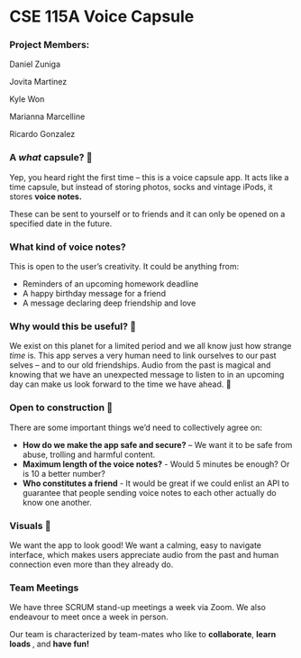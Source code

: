 # CSE 115A Voice Capsule

<h3>Project Members:</h3> 
<p>Daniel Zuniga</p>
<p>Jovita Martinez </p> 
<p>Kyle Won</p>
<p>Marianna Marcelline </p> 
<p>Ricardo Gonzalez</p>  


<h3> A <i> what </i> capsule? &#127776;</h3>
<p> Yep, you heard right the first time – this is a voice capsule app. It acts like a time capsule, but instead of storing photos, socks and vintage iPods, it stores <b> voice notes. </b> </p>
<p> These can be sent to yourself or to friends and it can only be opened on a specified date in the future. </p>
<h3> What kind of voice notes?</h3>
<p> This is open to the user’s creativity. It could be anything from:</p>
<ul>
  <li>Reminders of an upcoming homework deadline</li>
  <li>A happy birthday message for a friend</li>
  <li>A message declaring deep friendship and love </li>
</ul>
<h3> Why would this be useful? &#127793</h3>
<p> We exist on this planet for a limited period and we all know just how strange <i>time</i> is. This app serves a very human need to link ourselves to our past selves – and to our old friendships. Audio from the past is magical and knowing that we have an unexpected message to listen to in an upcoming day can make us look forward to the time we have ahead. &#127776;</p>
<h3> Open to construction &#127974; </h3>
<p> There are some important things we’d need to collectively agree on: </p>
<ul>
  <li><b>How do we make the app safe and secure?</b> – We want it to be safe from abuse, trolling and harmful content.</li>
  <li><b>Maximum length of the voice notes?</b> - Would 5 minutes be enough? Or is 10 a better number?</li>
  <li><b> Who constitutes a friend</b> - It would be great if we could enlist an API to guarantee that people sending voice notes to each other actually do know one another. </li>
</ul>
<h3> Visuals &#128171;</h3>
<p> We want the app to look good! We want a calming, easy to navigate interface, which makes users appreciate audio from the past and human connection even more than they already do. </p>
<h3>Team Meetings</h3>
<p> We have three SCRUM stand-up meetings a week via Zoom. We also endeavour to meet once a week in person. </p>
<p> Our team is characterized by team-mates who like to <b> collaborate</b>, <b>learn loads </b>, and <b>have fun! </b></p>

